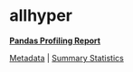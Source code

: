 # allhyper

[**Pandas Profiling Report**](https://epistasislab.github.io/penn-ml-benchmarks/profile/allhyper.html)

[Metadata](metadata.yaml) | [Summary Statistics](summary_stats.tsv)

